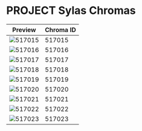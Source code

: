 # PROJECT Sylas Chromas

| Preview | Chroma ID |
|---------|-----------|
| ![517015](https://raw.communitydragon.org/latest/plugins/rcp-be-lol-game-data/global/default/v1/champion-chroma-images/517/517015.png) | 517015 |
| ![517016](https://raw.communitydragon.org/latest/plugins/rcp-be-lol-game-data/global/default/v1/champion-chroma-images/517/517016.png) | 517016 |
| ![517017](https://raw.communitydragon.org/latest/plugins/rcp-be-lol-game-data/global/default/v1/champion-chroma-images/517/517017.png) | 517017 |
| ![517018](https://raw.communitydragon.org/latest/plugins/rcp-be-lol-game-data/global/default/v1/champion-chroma-images/517/517018.png) | 517018 |
| ![517019](https://raw.communitydragon.org/latest/plugins/rcp-be-lol-game-data/global/default/v1/champion-chroma-images/517/517019.png) | 517019 |
| ![517020](https://raw.communitydragon.org/latest/plugins/rcp-be-lol-game-data/global/default/v1/champion-chroma-images/517/517020.png) | 517020 |
| ![517021](https://raw.communitydragon.org/latest/plugins/rcp-be-lol-game-data/global/default/v1/champion-chroma-images/517/517021.png) | 517021 |
| ![517022](https://raw.communitydragon.org/latest/plugins/rcp-be-lol-game-data/global/default/v1/champion-chroma-images/517/517022.png) | 517022 |
| ![517023](https://raw.communitydragon.org/latest/plugins/rcp-be-lol-game-data/global/default/v1/champion-chroma-images/517/517023.png) | 517023 |
